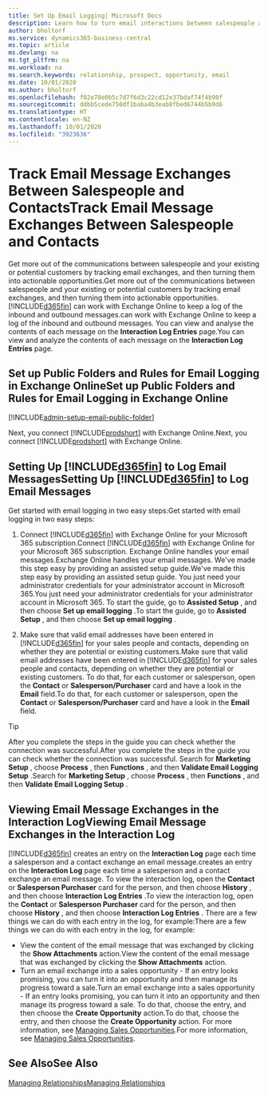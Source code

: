 ```yaml
---
title: Set Up Email Logging| Microsoft Docs
description: Learn how to turn email interactions between salespeople and customers into real sales opportunities.
author: bholtorf
ms.service: dynamics365-business-central
ms.topic: article
ms.devlang: na
ms.tgt_pltfrm: na
ms.workload: na
ms.search.keywords: relationship, prospect, opportunity, email
ms.date: 10/01/2020
ms.author: bholtorf
ms.openlocfilehash: f02e78e0b5c7d7f6d3c22cd12e37bdaf74f4b90f
ms.sourcegitcommit: ddbb5cede750df1baba4b3eab8fbed6744b5b9d6
ms.translationtype: HT
ms.contentlocale: en-NZ
ms.lasthandoff: 10/01/2020
ms.locfileid: "3923636"
---
```

# <a name="track-email-message-exchanges-between-salespeople-and-contacts"></a><span data-ttu-id="6793d-103">Track Email Message Exchanges Between Salespeople and Contacts</span><span class="sxs-lookup"><span data-stu-id="6793d-103">Track Email Message Exchanges Between Salespeople and Contacts</span></span>

<span data-ttu-id="6793d-104">Get more out of the communications between salespeople and your existing or potential customers by tracking email exchanges, and then turning them into actionable opportunities.</span><span class="sxs-lookup"><span data-stu-id="6793d-104">Get more out of the communications between salespeople and your existing or potential customers by tracking email exchanges, and then turning them into actionable opportunities.</span></span> [!INCLUDE[d365fin](includes/d365fin_md.md)] <span data-ttu-id="6793d-105">can work with Exchange Online to keep a log of the inbound and outbound messages.</span><span class="sxs-lookup"><span data-stu-id="6793d-105">can work with Exchange Online to keep a log of the inbound and outbound messages.</span></span> <span data-ttu-id="6793d-106">You can view and analyse the contents of each message on the **Interaction Log Entries** page.</span><span class="sxs-lookup"><span data-stu-id="6793d-106">You can view and analyze the contents of each message on the **Interaction Log Entries** page.</span></span>

## <a name="set-up-public-folders-and-rules-for-email-logging-in-exchange-online"></a><span data-ttu-id="6793d-107">Set up Public Folders and Rules for Email Logging in Exchange Online</span><span class="sxs-lookup"><span data-stu-id="6793d-107">Set up Public Folders and Rules for Email Logging in Exchange Online</span></span>

[!INCLUDE[admin-setup-email-public-folder](includes/admin-setup-email-public-folder.md)]

<span data-ttu-id="6793d-108">Next, you connect [!INCLUDE[prodshort](includes/prodshort.md)] with Exchange Online.</span><span class="sxs-lookup"><span data-stu-id="6793d-108">Next, you connect [!INCLUDE[prodshort](includes/prodshort.md)] with Exchange Online.</span></span>

## <a name="setting-up-d365fin-to-log-email-messages"></a><span data-ttu-id="6793d-109">Setting Up [!INCLUDE[d365fin](includes/d365fin_md.md)] to Log Email Messages</span><span class="sxs-lookup"><span data-stu-id="6793d-109">Setting Up [!INCLUDE[d365fin](includes/d365fin_md.md)] to Log Email Messages</span></span>

<span data-ttu-id="6793d-110">Get started with email logging in two easy steps:</span><span class="sxs-lookup"><span data-stu-id="6793d-110">Get started with email logging in two easy steps:</span></span>

1. <span data-ttu-id="6793d-111">Connect [!INCLUDE[d365fin](includes/d365fin_md.md)] with Exchange Online for your Microsoft 365 subscription.</span><span class="sxs-lookup"><span data-stu-id="6793d-111">Connect [!INCLUDE[d365fin](includes/d365fin_md.md)] with Exchange Online for your Microsoft 365 subscription.</span></span> <span data-ttu-id="6793d-112">Exchange Online handles your email messages.</span><span class="sxs-lookup"><span data-stu-id="6793d-112">Exchange Online handles your email messages.</span></span> <span data-ttu-id="6793d-113">We've made this step easy by providing an assisted setup guide.</span><span class="sxs-lookup"><span data-stu-id="6793d-113">We've made this step easy by providing an assisted setup guide.</span></span> <span data-ttu-id="6793d-114">You just need your administrator credentials for your administrator account in Microsoft 365.</span><span class="sxs-lookup"><span data-stu-id="6793d-114">You just need your administrator credentials for your administrator account in Microsoft 365.</span></span> <span data-ttu-id="6793d-115">To start the guide, go to **Assisted Setup** , and then choose **Set up email logging** .</span><span class="sxs-lookup"><span data-stu-id="6793d-115">To start the guide, go to **Assisted Setup** , and then choose **Set up email logging** .</span></span>  

2. <span data-ttu-id="6793d-116">Make sure that valid email addresses have been entered in [!INCLUDE[d365fin](includes/d365fin_md.md)] for your sales people and contacts, depending on whether they are potential or existing customers.</span><span class="sxs-lookup"><span data-stu-id="6793d-116">Make sure that valid email addresses have been entered in [!INCLUDE[d365fin](includes/d365fin_md.md)] for your sales people and contacts, depending on whether they are potential or existing customers.</span></span> <span data-ttu-id="6793d-117">To do that, for each customer or salesperson, open the **Contact** or **Salesperson/Purchaser** card and have a look in the **Email** field.</span><span class="sxs-lookup"><span data-stu-id="6793d-117">To do that, for each customer or salesperson, open the **Contact** or **Salesperson/Purchaser** card and have a look in the **Email** field.</span></span>

> [!Tip]
> <span data-ttu-id="6793d-118">After you complete the steps in the guide you can check whether the connection was successful.</span><span class="sxs-lookup"><span data-stu-id="6793d-118">After you complete the steps in the guide you can check whether the connection was successful.</span></span> <span data-ttu-id="6793d-119">Search for **Marketing Setup** , choose **Process** , then **Functions** , and then **Validate Email Logging Setup** .</span><span class="sxs-lookup"><span data-stu-id="6793d-119">Search for **Marketing Setup** , choose **Process** , then **Functions** , and then **Validate Email Logging Setup** .</span></span>

## <a name="viewing-email-message-exchanges-in-the-interaction-log"></a><span data-ttu-id="6793d-120">Viewing Email Message Exchanges in the Interaction Log</span><span class="sxs-lookup"><span data-stu-id="6793d-120">Viewing Email Message Exchanges in the Interaction Log</span></span>

[!INCLUDE[d365fin](includes/d365fin_md.md)] <span data-ttu-id="6793d-121">creates an entry on the **Interaction Log** page each time a salesperson and a contact exchange an email message.</span><span class="sxs-lookup"><span data-stu-id="6793d-121">creates an entry on the **Interaction Log** page each time a salesperson and a contact exchange an email message.</span></span> <span data-ttu-id="6793d-122">To view the interaction log, open the **Contact** or **Salesperson Purchaser** card for the person, and then choose **History** , and then choose **Interaction Log Entries** .</span><span class="sxs-lookup"><span data-stu-id="6793d-122">To view the interaction log, open the **Contact** or **Salesperson Purchaser** card for the person, and then choose **History** , and then choose **Interaction Log Entries** .</span></span> <span data-ttu-id="6793d-123">There are a few things we can do with each entry in the log, for example:</span><span class="sxs-lookup"><span data-stu-id="6793d-123">There are a few things we can do with each entry in the log, for example:</span></span>

- <span data-ttu-id="6793d-124">View the content of the email message that was exchanged by clicking the **Show Attachments** action.</span><span class="sxs-lookup"><span data-stu-id="6793d-124">View the content of the email message that was exchanged by clicking the **Show Attachments** action.</span></span>
- <span data-ttu-id="6793d-125">Turn an email exchange into a sales opportunity - If an entry looks promising, you can turn it into an opportunity and then manage its progress toward a sale.</span><span class="sxs-lookup"><span data-stu-id="6793d-125">Turn an email exchange into a sales opportunity - If an entry looks promising, you can turn it into an opportunity and then manage its progress toward a sale.</span></span> <span data-ttu-id="6793d-126">To do that, choose the entry, and then choose the **Create Opportunity** action.</span><span class="sxs-lookup"><span data-stu-id="6793d-126">To do that, choose the entry, and then choose the **Create Opportunity** action.</span></span> <span data-ttu-id="6793d-127">For more information, see [Managing Sales Opportunities](marketing-manage-sales-opportunities.md).</span><span class="sxs-lookup"><span data-stu-id="6793d-127">For more information, see [Managing Sales Opportunities](marketing-manage-sales-opportunities.md).</span></span>

## <a name="see-also"></a><span data-ttu-id="6793d-128">See Also</span><span class="sxs-lookup"><span data-stu-id="6793d-128">See Also</span></span>
[<span data-ttu-id="6793d-129">Managing Relationships</span><span class="sxs-lookup"><span data-stu-id="6793d-129">Managing Relationships</span></span>](marketing-relationship-management.md)

